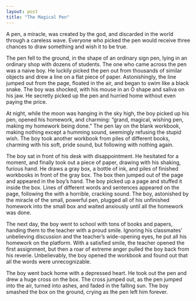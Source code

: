 ```yaml
---
layout: post
title: "The Magical Pen"
---
```

A pen, a miracle, was created by the god, and discarded in the world through a careless wave. Everyone who picked the pen would receive three chances to draw something and wish it to be true. 

The pen fell to the ground, in the shape of an ordinary sign pen, lying in an ordinary shop with dozens of students. The one who came across the pen was a naive boy. He luckily picked the pen out from thousands of similar objects and drew a line on a flat piece of paper. Astonishingly, the line jumped out from the page, floated in the air, and began to swim like a black snake. The boy was shocked, with his mouse in an O shape and saliva on his jaw. He secretly picked up the pen and hurried home without even paying the price. 

At night, while the moon was hanging in the sky high, the boy picked up his pen, opened his homework, and charming: “grand, magical, wishing pen, making my homework being done.” The pen lay on the blank workbook, making nothing except a humming sound, seemingly refusing the stupid wish. The boy took another workbook from piles of different books, charming with his soft, pride sound, but following with nothing again. 

The boy sat in front of his desk with disappointment. He hesitated for a moment, and finally took out a piece of paper, drawing with his shaking, furious hand. He draws a gray box, a bottle of ink, and piles of finished workbooks in front of the gray box. The box then jumped out of the page and appeared in the boy’s hand. The boy picked up a page and stuffed it inside the box. Lines of different words and sentences appeared on the page, following the with a horrible, cracking sound. The boy, astonished by the miracle of the small, powerful pen, plugged all of his unfinished homework into the small box and waited anxiously until all the homework was done. 

The next day, the boy went to school with tons of books and papers, handing them to the teacher with a proud smile. Ignoring his classmates’ unbelieving discussion and the teacher’s wide-opening eyes, he put all his homework on the platform. With a satisfied smile, the teacher opened the first assignment, but then a roar of extreme anger pulled the boy back from his reverie. Unbelievably, the boy opened the workbook and found out that all the words were unrecognizable. 

The boy went back home with a depressed heart. He took out the pen and drew a huge cross on the box. The cross jumped out, as the pen jumped into the air, turned into ashes, and faded in the falling sun. The boy smashed the box on the ground, crying as the pen left him forever. 

